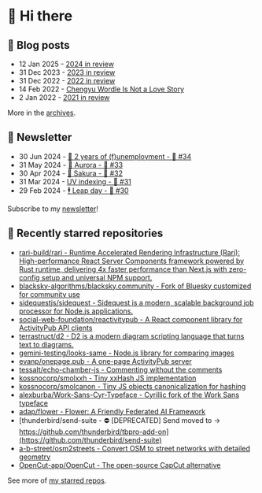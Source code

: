# 👋 Hi there

## 📝 Blog posts

<!-- feed start -->
- 12 Jan 2025 - [2024 in review](https://cheeaun.com/blog/2025/01/2024-in-review/)
- 31 Dec 2023 - [2023 in review](https://cheeaun.com/blog/2023/12/2023-in-review/)
- 31 Dec 2022 - [2022 in review](https://cheeaun.com/blog/2022/12/2022-in-review/)
- 14 Feb 2022 - [Chengyu Wordle Is Not a Love Story](https://cheeaun.com/blog/2022/02/chengyu-wordle-is-not-a-love-story/)
- 2 Jan 2022 - [2021 in review](https://cheeaun.com/blog/2022/01/2021-in-review/)
<!-- feed end -->

More in the [archives](https://cheeaun.com/blog/archives/).

## 📰 Newsletter

<!-- newsletter start -->
- 30 Jun 2024 - [🎂 2 years of (f)unemployment - 🥫 #34](https://cheeaun.substack.com/p/2-years-of-funemployment-34)
- 31 May 2024 - [🌌 Aurora - 🥫 #33](https://cheeaun.substack.com/p/aurora-33)
- 30 Apr 2024 - [🌸 Sakura - 🥫 #32](https://cheeaun.substack.com/p/sakura-32)
- 31 Mar 2024 - [UV indexing - 🥫 #31](https://cheeaun.substack.com/p/uv-indexing-31)
- 29 Feb 2024 - [🕴️ Leap day - 🥫 #30](https://cheeaun.substack.com/p/leap-day-30)
<!-- newsletter end -->

Subscribe to my [newsletter](https://cheeaun.substack.com/)!

## 🌟 Recently starred repositories

<!-- starred repos start -->
- [rari-build/rari - Runtime Accelerated Rendering Infrastructure (Rari): High-performance React Server Components framework powered by Rust runtime, delivering 4x faster performance than Next.js with zero-config setup and universal NPM support.](https://github.com/rari-build/rari)
- [blacksky-algorithms/blacksky.community - Fork of Bluesky customized for community use](https://github.com/blacksky-algorithms/blacksky.community)
- [sidequestjs/sidequest - Sidequest is a modern, scalable background job processor for Node.js applications.](https://github.com/sidequestjs/sidequest)
- [social-web-foundation/reactivitypub - A React component library for ActivityPub API clients](https://github.com/social-web-foundation/reactivitypub)
- [terrastruct/d2 - D2 is a modern diagram scripting language that turns text to diagrams.](https://github.com/terrastruct/d2)
- [gemini-testing/looks-same - Node.js library for comparing images](https://github.com/gemini-testing/looks-same)
- [evanp/onepage.pub - A one-page ActivityPub server](https://github.com/evanp/onepage.pub)
- [tessalt/echo-chamber-js - Commenting without the comments](https://github.com/tessalt/echo-chamber-js)
- [kossnocorp/smolxxh - Tiny xxHash JS implementation](https://github.com/kossnocorp/smolxxh)
- [kossnocorp/smolcanon - Tiny JS objects canonicalization for hashing](https://github.com/kossnocorp/smolcanon)
- [alexburba/Work-Sans-Cyr-Typeface - Cyrillic fork of the Work Sans typeface](https://github.com/alexburba/Work-Sans-Cyr-Typeface)
- [adap/flower - Flower: A Friendly Federated AI Framework](https://github.com/adap/flower)
- [thunderbird/send-suite - ⛔️ [DEPRECATED] Send moved to -> https://github.com/thunderbird/tbpro-add-on](https://github.com/thunderbird/send-suite)
- [a-b-street/osm2streets - Convert OSM to street networks with detailed geometry](https://github.com/a-b-street/osm2streets)
- [OpenCut-app/OpenCut - The open-source CapCut alternative](https://github.com/OpenCut-app/OpenCut)
<!-- starred repos end -->

See more of [my starred repos](https://github.com/stars/cheeaun/).
